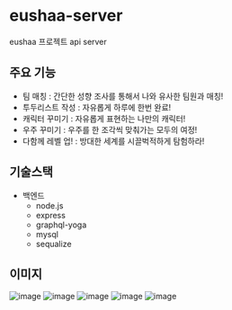 # eushaa-server
eushaa 프로젝트 api server

## 주요 기능

- 팀 매칭  : 간단한 성향 조사를 통해서 나와 유사한 팀원과 매칭!
- 투두리스트 작성 : 자유롭게 하루에 한번 완료!
- 캐릭터 꾸미기 : 자유롭게 표현하는 나만의 캐릭터!
- 우주 꾸미기 : 우주를 한 조각씩 맞춰가는 모두의 여정!
- 다함께 레벨 업! : 방대한 세계를 시끌벅적하게 탐험하라!

## 기술스택

- 백엔드
    - node.js
    - express
    - graphql-yoga
    - mysql
    - sequalize

## 이미지
![image](https://user-images.githubusercontent.com/34637627/113507255-4e7d7a80-9584-11eb-9e07-7d36a8705ac0.png)
![image](https://user-images.githubusercontent.com/34637627/113507257-53dac500-9584-11eb-8b97-adf42140e667.png)
![image](https://user-images.githubusercontent.com/34637627/113507267-5ccb9680-9584-11eb-86fb-bbc7c66b7f6c.png)
![image](https://user-images.githubusercontent.com/34637627/113507274-6228e100-9584-11eb-8db5-2266f6c82759.png)
![image](https://user-images.githubusercontent.com/34637627/113507282-6c4adf80-9584-11eb-9547-bb07c6ab9ded.png)


